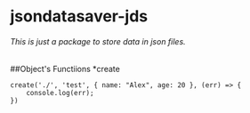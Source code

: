 # jsondatasaver-jds
###### This is just a package to store data in json files. 

##Object's Functiions
*create
```
create('./', 'test', { name: "Alex", age: 20 }, (err) => {
    console.log(err);
})

```
